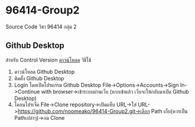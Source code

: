 # 96414-Group2
Source Code วิชา 96414 กลุ่ม 2


## Github Desktop
สำหรับ Control Version [ดาวน์โหลด](https://desktop.github.com/)
วิธีใช้
1. ดาวน์โหลด Github Desktop
2. ติดตั้ง Github Desktop
3. Login โดยเปิดโปรแกรม Github Desktop File->Options->Accounts->Sign In->Continue with browser->เข้าระบบผ่านเว็บ (หากเข้าแล้ว เว็บจะให้กลับมาเปิด Github Desktop)
4. โคลนโปรเจ็ค File->Clone repository->เปิดแท็บ URL->ใส่ URL->https://github.com/noomeako/96414-Group2.git->เลือก Path เก็บ(ควรเป็น Pathเปล่าๆ)->กด Clone
